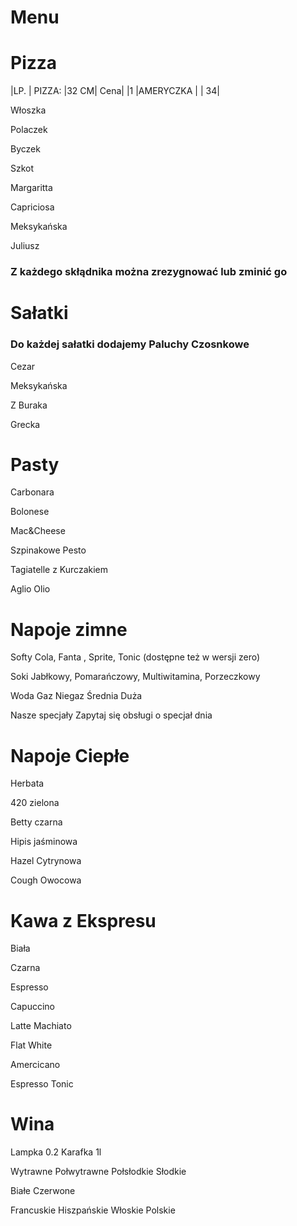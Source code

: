 # Menu 


# Pizza
|LP. | PIZZA:                                                       |32 CM| Cena|
|1    |AMERYCZKA                                             |           |     34|

Włoszka

Polaczek

Byczek

Szkot

Margaritta

Capriciosa

Meksykańska

Juliusz

### Z każdego skłądnika można zrezygnować lub zminić go 



# Sałatki
### Do każdej sałatki dodajemy Paluchy Czosnkowe

Cezar 

Meksykańska

Z Buraka

Grecka 


# Pasty 

Carbonara

Bolonese

Mac&Cheese

Szpinakowe Pesto

Tagiatelle z Kurczakiem 

Aglio Olio



# Napoje zimne 

Softy
Cola, Fanta , Sprite, Tonic 
(dostępne też w wersji zero)

Soki 
Jabłkowy, Pomarańczowy, Multiwitamina, Porzeczkowy

Woda
Gaz Niegaz
Średnia Duża

Nasze specjały
  Zapytaj się obsługi o specjał dnia 
  
  
  # Napoje Ciepłe 
  
  Herbata
  
  420
    zielona
    
Betty
  czarna
  
Hipis
  jaśminowa
  
Hazel 
  Cytrynowa
  
Cough
  Owocowa
  
# Kawa z Ekspresu
Biała

Czarna

Espresso

Capuccino

Latte Machiato

Flat White

Amercicano

Espresso Tonic



# Wina 

Lampka 0.2    Karafka 1l

Wytrawne Połwytrawne Połsłodkie Słodkie 

Białe Czerwone 

Francuskie Hiszpańskie Włoskie Polskie 



